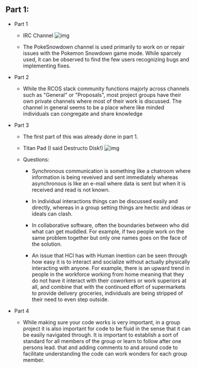 ## Part 1:


* Part 1
   *  IRC Channel ![img](http://puu.sh/oAcwO/77cd244d35.png)
   
   * The PokeSnowdown channel is used primarily to work on or repair issues with the Pokemon Snowdown game mode.
   While sparcely used, it can be observed to find the few users recognizing bugs and implementing fixes. 

* Part 2
   * While the RCOS slack community functions majorly across channels such as "General" or "Proposals", most project groups have their own private channels 
   where most of their work is discussed. The channel in general seems to be a place where like minded individuals can congregate and share knowledge
   
* Part 3
   * The first part of this was already done in part 1.
   
   * Titan Pad (I said Destructo Disk!) ![img](http://puu.sh/oAcw8/07ef792e83.png)
   
   * Questions:
     * Synchronous communication is something like a chatroom where information is being reveived and sent immediately 
     whereas asynchronous is like an e-mail where data is sent but when it is received and read is not known.
   
      * In individual interactions things can be discussed easily and directly, 
      whereas in a group setting things are hectic and ideas or ideals can clash.
   
      * In collaborative software, often the boundaries between who did what can get muddled. 
      For example, if two people work on the same problem together but only one names goes on the face of the solution.
   
      * An issue that HCI has with Human inention can be seen through how easy it is to interact and socialize without actually
      physically interacting with anyone. For example, there is an upward trend in people in the workforce working from home
      meaning that they do not have it interact with their coworkers or work superiors at all, and combine that with the continued effort
      of supermarkets to provide delivery groceries, individuals are being stripped of their need to even step outside.
      
* Part 4
    * While making sure your code works is very important, in a group project it is also important for code to be fluid in the sense
    that it can be easily navigated through. It is important to establish a sort of standard for all members of the group
    or learn to follow after one persons lead. that and adding comments to and around code to facilitate understanding the code
    can work wonders for each group member. 
